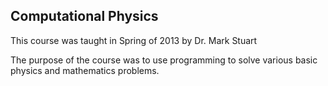 Computational Physics
-----------

This course was taught in Spring of 2013 by Dr. Mark Stuart  

The purpose of the course was to use programming to solve various basic physics and mathematics problems.  
